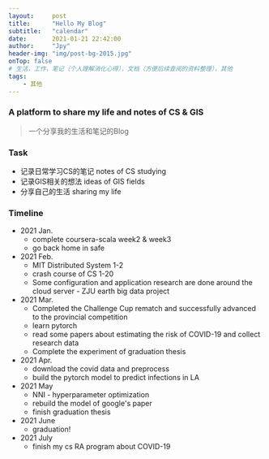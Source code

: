 ```yaml
---
layout:     post
title:      "Hello My Blog"
subtitle:   "calendar"
date:       2021-01-21 22:42:00
author:     "Jpy"
header-img: "img/post-bg-2015.jpg"
onTop: false
# 生活，工作，笔记（个人理解消化心得），文档（方便后续查阅的资料整理），其他
tags:
    - 其他
---
```


### A platform to share my life and notes of CS & GIS

> 一个分享我的生活和笔记的Blog


### Task

 - 记录日常学习CS的笔记 notes of CS studying
 - 记录GIS相关的想法 ideas of GIS fields
 - 分享自己的生活 sharing my life

### Timeline

* 2021 Jan.
  * complete coursera-scala week2 & week3
  * go back home in safe
* 2021 Feb.
  * MIT Distributed System 1-2
  * crash course of CS 1-20
  * Some configuration and application research are done around the cloud server - ZJU earth big data project
* 2021 Mar.
  * Completed the Challenge Cup rematch and successfully advanced to the provincial competition 
  * learn pytorch
  * read some papers about estimating the risk of COVID-19 and collect research data
  * Complete the experiment of graduation thesis
* 2021 Apr.
  * download the covid data and preprocess
  * build the pytorch model to predict infections in LA
* 2021 May
  * NNI - hyperparameter optimization
  * rebuild the model of google's paper
  * finish graduation thesis
* 2021 June
  * graduation!
* 2021 July
  * finish my cs RA program about COVID-19